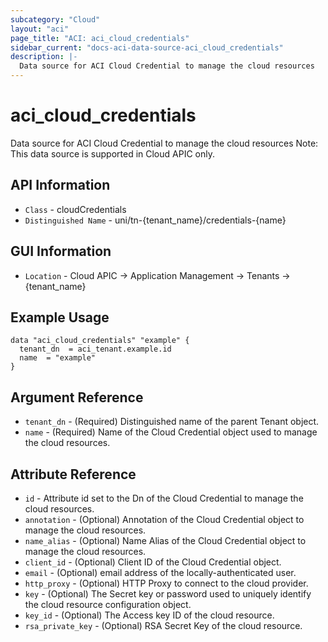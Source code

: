 ```yaml
---
subcategory: "Cloud"
layout: "aci"
page_title: "ACI: aci_cloud_credentials"
sidebar_current: "docs-aci-data-source-aci_cloud_credentials"
description: |-
  Data source for ACI Cloud Credential to manage the cloud resources
---
```


# aci_cloud_credentials #

Data source for ACI Cloud Credential to manage the cloud resources
Note: This data source is supported in Cloud APIC only.

## API Information ##

* `Class` - cloudCredentials
* `Distinguished Name` - uni/tn-{tenant_name}/credentials-{name}

## GUI Information ##

* `Location` - Cloud APIC -> Application Management -> Tenants  -> {tenant_name}



## Example Usage ##

```hcl
data "aci_cloud_credentials" "example" {
  tenant_dn  = aci_tenant.example.id
  name  = "example"
}
```

## Argument Reference ##

* `tenant_dn` - (Required) Distinguished name of the parent Tenant object.
* `name` - (Required) Name of the Cloud Credential object used to manage the cloud resources.

## Attribute Reference ##
* `id` - Attribute id set to the Dn of the Cloud Credential to manage the cloud resources.
* `annotation` - (Optional) Annotation of the Cloud Credential object to manage the cloud resources.
* `name_alias` - (Optional) Name Alias of the Cloud Credential object to manage the cloud resources.
* `client_id` - (Optional) Client ID of the Cloud Credential object.
* `email` - (Optional) email address of the locally-authenticated user.
* `http_proxy` - (Optional) HTTP Proxy to connect to the cloud provider. 
* `key` - (Optional) The Secret key or password used to uniquely identify the cloud resource configuration object.
* `key_id` - (Optional) The Access key ID of the cloud resource.
* `rsa_private_key` - (Optional)  RSA Secret Key of the cloud resource.

